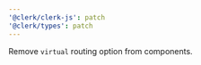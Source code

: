 ```yaml
---
'@clerk/clerk-js': patch
'@clerk/types': patch
---
```


Remove `virtual` routing option from components.
